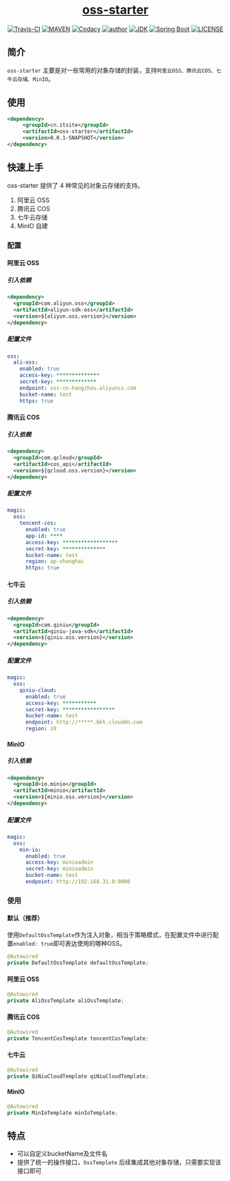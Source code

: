 <h1 align="center"><a href="https://github.com/xkcoding/magic-starter/tree/master/magic-starter-oss" target="_blank">oss-starter</a></h1>
<p align="center">
<a href="https://travis-ci.com/xkcoding/magic-starter" target="_blank"><img alt="Travis-CI" src="https://travis-ci.com/xkcoding/magic-starter.svg?branch=master"/></a>
  <a href="https://search.maven.org/artifact/com.xkcoding/magic-starter-oss" target="_blank"><img alt="MAVEN" src="https://img.shields.io/maven-central/v/com.xkcoding/magic-starter-oss.svg?color=brightgreen&label=Maven%20Central"></a>
  <a href="https://www.codacy.com/manual/xkcoding/magic-starter?utm_source=github.com&amp;utm_medium=referral&amp;utm_content=xkcoding/magic-starter&amp;utm_campaign=Badge_Grade" target="_blank"><img alt="Codacy" src="https://api.codacy.com/project/badge/Grade/6b998c3a533e451690b4164ab1acd164"/></a>
  <a href="https://xkcoding.com" target="_blank"><img alt="author" src="https://img.shields.io/badge/author-Yangkai.Shen-blue.svg"/></a>
  <a href="https://www.oracle.com/technetwork/java/javase/downloads/index.html" target="_blank"><img alt="JDK" src="https://img.shields.io/badge/JDK-1.8.0_162-orange.svg"/></a>
  <a href="https://docs.spring.io/spring-boot/docs/2.1.8.RELEASE/reference/html/" target="_blank"><img alt="Spring Boot" src="https://img.shields.io/badge/Spring Boot-2.1.8.RELEASE-brightgreen.svg"/></a>
  <a href="https://github.com/xkcoding/magic-starter/blob/master/LICENSE" target="_blank"><img alt="LICENSE" src="https://img.shields.io/github/license/xkcoding/magic-starter.svg"/></a>
</p>

## 简介

`oss-starter` 主要是对一些常用的对象存储的封装，支持`阿里云OSS、腾讯云COS、七牛云存储、MinIO`。

## 使用

```xml
<dependency>
     <groupId>cn.itsite</groupId>
     <artifactId>oss-starter</artifactId>
     <version>0.0.1-SNAPSHOT</version>
</dependency>
```

## 快速上手

oss-starter 提供了 4 种常见的对象云存储的支持。
1. 阿里云 OSS
2. 腾讯云 COS
3. 七牛云存储
4. MinIO 自建


### 配置

#### 阿里云 OSS

##### 引入依赖

```xml
<dependency>
  <groupId>com.aliyun.oss</groupId>
  <artifactId>aliyun-sdk-oss</artifactId>
  <version>${aliyun.oss.version}</version>
</dependency>
```

##### 配置文件

```yaml
oss:
  ali-oss:
    enabled: true
    access-key: **************
    secret-key: *************
    endpoint: oss-cn-hangzhou.aliyuncs.com
    bucket-name: test
    https: true
```

#### 腾讯云 COS

##### 引入依赖

```xml
<dependency>
  <groupId>com.qcloud</groupId>
  <artifactId>cos_api</artifactId>
  <version>${qcloud.oss.version}</version>
</dependency>
```

##### 配置文件

```yaml
magic:
  oss:
    tencent-cos:
      enabled: true
      app-id: ****
      access-key: ******************
      secret-key: **************
      bucket-name: test
      region: ap-shanghai
      https: true
```

#### 七牛云

##### 引入依赖

```xml
<dependency>
  <groupId>com.qiniu</groupId>
  <artifactId>qiniu-java-sdk</artifactId>
  <version>${qiniu.oss.version}</version>
</dependency>
```

##### 配置文件

```yaml
magic:
  oss:
    qiniu-cloud:
      enabled: true
      access-key: ***********
      secret-key: *****************
      bucket-name: test
      endpoint: http://*****.bkt.clouddn.com
      region: z0
```

#### MinIO

##### 引入依赖

```xml
<dependency>
  <groupId>io.minio</groupId>
  <artifactId>minio</artifactId>
  <version>${minio.oss.version}</version>
</dependency>
```

##### 配置文件

```yaml
magic:
  oss:
    min-io:
      enabled: true
      access-key: minioadmin
      secret-key: minioadmin
      bucket-name: test
      endpoint: http://192.168.31.8:9000
```

### 使用

#### 默认（推荐）

使用`DefaultOssTemplate`作为注入对象，相当于策略模式，在配置文件中进行配置`enabled: true`即可表达使用的哪种OSS。

```java
@Autowired
private DefaultOssTemplate defaultOssTemplate;
```

#### 阿里云 OSS

```java
@Autowired
private AliOssTemplate aliOssTemplate;
```

#### 腾讯云 COS

```java
@Autowired
private TencentCosTemplate tencentCosTemplate;
```

#### 七牛云

```java
@Autowired
private QiNiuCloudTemplate qiNiuCloudTemplate;
```

#### MinIO

```java
@Autowired
private MinIoTemplate minIoTemplate;
```

## 特点

- 可以自定义bucketName及文件名
- 提供了统一的操作接口，`OssTemplate` 后续集成其他对象存储，只需要实现该接口即可